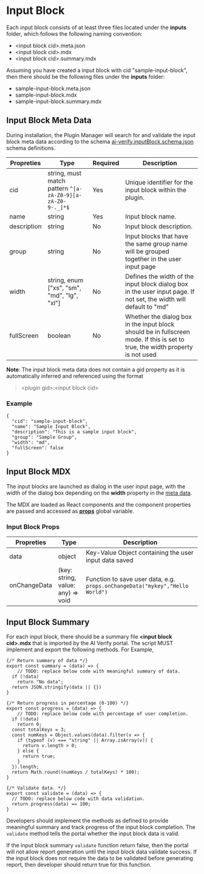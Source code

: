 # Input Block

Each input block consists of at least three files located under the **inputs** folder, which follows the following naming convention:

* \<input block cid\>.meta.json
* \<input block cid\>.mdx
* \<input block cid\>.summary.mdx

Assuming you have created a input block with cid "sample-input-block", then there should be the following files under the **inputs** folder:

* sample-input-block.meta.json
* sample-input-block.mdx
* sample-input-block.summary.mdx

## Input Block Meta Data

During installation, the Plugin Manager will search for and validate the input block meta data according to the schema [ai-verify.inputBlock.schema.json](../../schemas/ai-verify.inputBlock.schema.json) schema definitions.

| Propreties | Type | Required | Description |
| ---------- | ---- | -------- | ----------- |
| cid | string, must match pattern `^[a-zA-Z0-9][a-zA-Z0-9-._]*$` | Yes | Unique identifier for the input block within the plugin. |
| name | string | Yes | Input block name. |
| description | string | No | Input block description. |
| group | string | No | Input blocks that have the same group name will be grouped together in the user input page |
| width | string, enum ["xs", "sm", "md", "lg", "xl"] | No | Defines the width of the input block dialog box in the user input page. If not set, the width will default to "md" |
| fullScreen | boolean | No | Whether the dialog box in the input block should be in fullscreen mode. If this is set to true, the width property is not used |

**Note**: The input block meta data does not contain a gid property as it is automatically inferred and referenced using the format

> \<plugin gid\>:\<input block cid\>

### Example

```
{
  "cid": "sample-input-block",
  "name": "Sample Input Block",
  "description": "This is a sample input block",
  "group": "Sample Group",
  "width": "md",
  "fullScreen": false
}
```

## Input Block MDX

The input blocks are launched as dialog in the user input page, with the width of the dialog box depending on the **width** property in the [meta data](#input-block-meta-data). 

The MDX are loaded as React components and the component properties are passed and accessed as [**props**](https://mdxjs.com/docs/using-mdx/#props) global variable. 

### Input Block Props

| Propreties | Type | Description |
| ---------- | ---- | ----------- |
| data | object | Key-Value Object containing the user input data saved |
| onChangeData | (key: string, value: any) => void | Function to save user data, e.g. `props.onChangeData("mykey","Hello World")` |

## Input Block Summary

For each input block, there should be a summary file **\<input block cid\>.mdx** that is imported by the AI Verify portal. The script MUST implement and export the following methods. For Example,

```
{/* Return summary of data */}
export const summary = (data) => {
	// TODO: replace below code with meaningful summary of data.
  if (!data)
    return "No data";
  return JSON.stringify(data || {})
}

{/* Return progress in percentage (0-100) */}
export const progress = (data) => {
	// TODO: replace below code with percentage of user completion.
  if (!data)
    return 0;
  const totalKeys = 3;
  const numKeys = Object.values(data).filter(v => {
    if (typeof (v) === "string" || Array.isArray(v)) {
      return v.length > 0;
    } else {
      return true;
    }
  }).length;
  return Math.round((numKeys / totalKeys) * 100);
}

{/* Validate data. */}
export const validate = (data) => {
  // TODO: replace below code with data validation. 
  return progress(data) == 100;
}
```

Developers should implement the methods as defined to provide meaningful summary and track progress of the input block completion. The `validate` method tells the portal whether the input block data is valid.

If the input block summary `validate` function return false, then the portal will not allow report generation until the input block data validate success. If the input block does not require the data to be validated before generating report, then developer should return true for this function.
